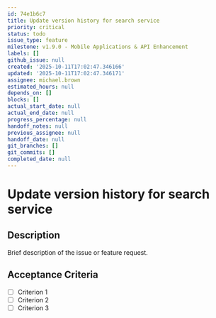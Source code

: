 ```yaml
---
id: 74e1b6c7
title: Update version history for search service
priority: critical
status: todo
issue_type: feature
milestone: v1.9.0 - Mobile Applications & API Enhancement
labels: []
github_issue: null
created: '2025-10-11T17:02:47.346166'
updated: '2025-10-11T17:02:47.346171'
assignee: michael.brown
estimated_hours: null
depends_on: []
blocks: []
actual_start_date: null
actual_end_date: null
progress_percentage: null
handoff_notes: null
previous_assignee: null
handoff_date: null
git_branches: []
git_commits: []
completed_date: null
---
```


# Update version history for search service

## Description

Brief description of the issue or feature request.

## Acceptance Criteria

- [ ] Criterion 1
- [ ] Criterion 2
- [ ] Criterion 3